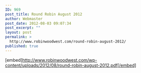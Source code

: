 ```yaml
---
ID: 969
post_title: Round Robin August 2012
author: Webmaster
post_date: 2012-08-03 09:07:34
post_excerpt: ""
layout: post
permalink: >
  http://www.robinwoodwest.com/round-robin-august-2012/
published: true
---
```

[embed]http://www.robinwoodwest.com/wp-content/uploads/2012/08/round-robin-august-2012.pdf[/embed]